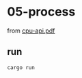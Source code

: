 # 05-process

from [cpu-api.pdf](http://pages.cs.wisc.edu/~remzi/OSTEP/cpu-api.pdf)

## run
```bash
cargo run
```
